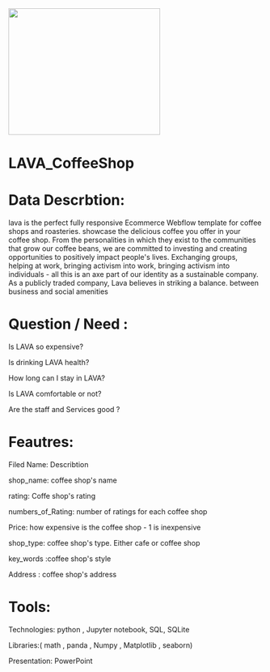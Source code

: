 <img src="https://github.com/talbaiz/LAVA_CoffeeShop/blob/main/LAVACafeLogo.jpeg" width="300" height="250" />

# LAVA_CoffeeShop

# Data Descrbtion:
lava is the perfect fully responsive Ecommerce Webflow template for coffee shops and roasteries. showcase the delicious coffee you offer in your coffee shop.
From the personalities in which they exist to the communities that grow our coffee beans, we are committed to investing and creating opportunities to positively impact people's lives. Exchanging groups, helping at work, bringing activism into work, bringing activism into individuals - all this is an axe part of our identity as a sustainable company. As a publicly traded company, Lava believes in striking a balance. between business and social amenities

# Question / Need :

Is LAVA so expensive?

Is drinking LAVA health?

How long can I stay in LAVA?

Is LAVA comfortable or not?

Are the staff and Services good ?


# Feautres:

 Filed Name: Describtion                                       

shop_name: coffee shop's name

rating: Coffe shop's rating 

numbers_of_Rating: number of ratings for each coffee shop  

Price: how expensive is the coffee shop - 1 is inexpensive

shop_type: coffee shop's type. Either cafe or coffee shop 

key_words :coffee shop's style

Address	: coffee shop's address                              



# Tools:

Technologies: python , Jupyter notebook, SQL, SQLite 

Libraries:( math , panda , Numpy , Matplotlib , seaborn) 

Presentation: PowerPoint

